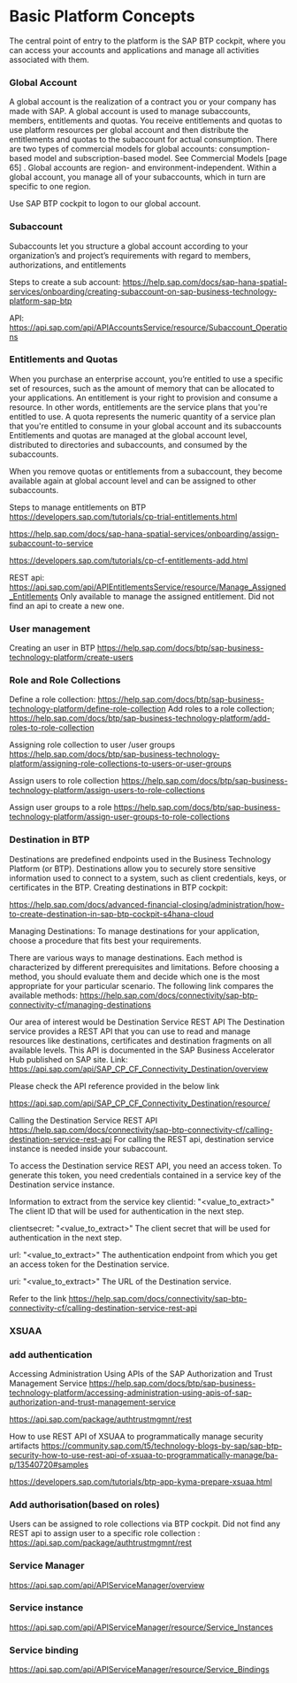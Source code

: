 # Basic Platform Concepts
The central point of entry to the platform is the SAP BTP cockpit, where you can access your accounts and
applications and manage all activities associated with them.




### Global Account
A global account is the realization of a contract you or your company has made with SAP.
A global account is used to manage subaccounts, members, entitlements and quotas. You receive entitlements
and quotas to use platform resources per global account and then distribute the entitlements and quotas
to the subaccount for actual consumption. There are two types of commercial models for global accounts:
consumption-based model and subscription-based model. See Commercial Models [page 65] .
Global accounts are region- and environment-independent. Within a global account, you manage all of your
subaccounts, which in turn are specific to one region.

Use SAP BTP cockpit to logon to our global account.

### Subaccount 
Subaccounts let you structure a global account according to your organization’s and project’s requirements
with regard to members, authorizations, and entitlements

Steps to create a sub account:
https://help.sap.com/docs/sap-hana-spatial-services/onboarding/creating-subaccount-on-sap-business-technology-platform-sap-btp

API: https://api.sap.com/api/APIAccountsService/resource/Subaccount_Operations

### Entitlements and Quotas
When you purchase an enterprise account, you’re entitled to use a specific set of resources, such as the
amount of memory that can be allocated to your applications.
An entitlement is your right to provision and consume a resource. In other words, entitlements are the service
plans that you're entitled to use.
A quota represents the numeric quantity of a service plan that you're entitled to consume in your global
account and its subaccounts
Entitlements and quotas are managed at the global account level, distributed to directories and subaccounts, and consumed by the subaccounts.

When you remove quotas or entitlements from a subaccount, they become available again at global account level and can be assigned to other subaccounts.

Steps to manage entitlements on BTP
https://developers.sap.com/tutorials/cp-trial-entitlements.html

https://help.sap.com/docs/sap-hana-spatial-services/onboarding/assign-subaccount-to-service

https://developers.sap.com/tutorials/cp-cf-entitlements-add.html

REST api: https://api.sap.com/api/APIEntitlementsService/resource/Manage_Assigned_Entitlements
Only available to manage the assigned entitlement. Did not find an api to create a new one.

### User management
Creating an user in BTP
https://help.sap.com/docs/btp/sap-business-technology-platform/create-users


### Role and Role Collections
Define a role collection:
https://help.sap.com/docs/btp/sap-business-technology-platform/define-role-collection
Add roles to a role collection;
https://help.sap.com/docs/btp/sap-business-technology-platform/add-roles-to-role-collection

Assigning role collection to user /user groups
https://help.sap.com/docs/btp/sap-business-technology-platform/assigning-role-collections-to-users-or-user-groups

Assign users to role collection
https://help.sap.com/docs/btp/sap-business-technology-platform/assign-users-to-role-collections

Assign user groups to a role
https://help.sap.com/docs/btp/sap-business-technology-platform/assign-user-groups-to-role-collections

### Destination in BTP

Destinations are predefined endpoints used in the Business Technology Platform (or BTP). Destinations allow you to securely store sensitive information used to connect to a system, such as client credentials, keys, or certificates in 
the BTP.
Creating destinations in BTP cockpit:

https://help.sap.com/docs/advanced-financial-closing/administration/how-to-create-destination-in-sap-btp-cockpit-s4hana-cloud

Managing Destinations:
To manage destinations for your application, choose a procedure that fits best your requirements.

There are various ways to manage destinations. Each method is characterized by different prerequisites and limitations. Before choosing a method, you should evaluate them and decide which one is the most appropriate for your particular scenario. The following link compares the available methods:
https://help.sap.com/docs/connectivity/sap-btp-connectivity-cf/managing-destinations

Our area of interest would be Destination Service REST API
The Destination service provides a REST API that you can use to read and manage resources like destinations, certificates and destination fragments on all available levels. This API is documented in the SAP Business Accelerator Hub published on SAP site.
Link: https://api.sap.com/api/SAP_CP_CF_Connectivity_Destination/overview

Please check the API reference provided in the below link 

https://api.sap.com/api/SAP_CP_CF_Connectivity_Destination/resource/

Calling the Destination Service REST API
https://help.sap.com/docs/connectivity/sap-btp-connectivity-cf/calling-destination-service-rest-api
For calling the REST api, destination service instance is needed inside your subaccount.

To access the Destination service REST API, you need an access token. To generate this token, you need credentials contained in a service key of the Destination service instance.

Information to extract from the service key
clientid: "<value_to_extract>"
The client ID that will be used for authentication in the next step.

clientsecret: "<value_to_extract>"
The client secret that will be used for authentication in the next step.

url: "<value_to_extract>"
The authentication endpoint from which you get an access token for the Destination service.

uri: "<value_to_extract>"
The URL of the Destination service.

Refer to the link https://help.sap.com/docs/connectivity/sap-btp-connectivity-cf/calling-destination-service-rest-api



### XSUAA 
### add authentication
Accessing Administration Using APIs of the SAP Authorization and Trust Management Service
https://help.sap.com/docs/btp/sap-business-technology-platform/accessing-administration-using-apis-of-sap-authorization-and-trust-management-service

https://api.sap.com/package/authtrustmgmnt/rest

 How to use REST API of XSUAA to programmatically manage security artifacts
https://community.sap.com/t5/technology-blogs-by-sap/sap-btp-security-how-to-use-rest-api-of-xsuaa-to-programmatically-manage/ba-p/13540720#samples

https://developers.sap.com/tutorials/btp-app-kyma-prepare-xsuaa.html
### Add authorisation(based on roles)
Users can be assigned to role collections via BTP cockpit.
Did not find any REST api to assign user to a specific role collection : https://api.sap.com/package/authtrustmgmnt/rest

### Service Manager
https://api.sap.com/api/APIServiceManager/overview
### Service instance 
https://api.sap.com/api/APIServiceManager/resource/Service_Instances
### Service binding
https://api.sap.com/api/APIServiceManager/resource/Service_Bindings




